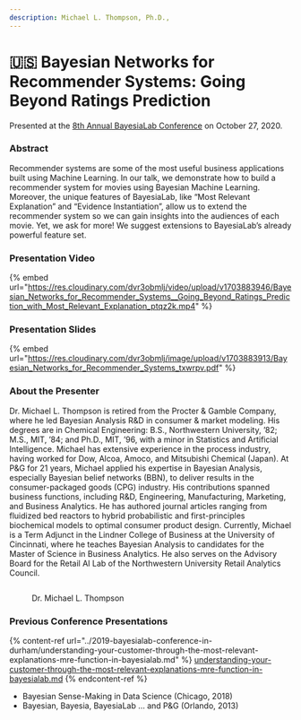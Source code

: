 ```yaml
---
description: Michael L. Thompson, Ph.D.,
---
```


# 🇺🇸 Bayesian Networks for Recommender Systems: Going Beyond Ratings Prediction

Presented at the [8th Annual BayesiaLab Conference](./) on October 27, 2020.

### Abstract&#x20;

Recommender systems are some of the most useful business applications built using Machine Learning. In our talk, we demonstrate how to build a recommender system for movies using Bayesian Machine Learning. Moreover, the unique features of BayesiaLab, like “Most Relevant Explanation” and “Evidence Instantiation”, allow us to extend the recommender system so we can gain insights into the audiences of each movie. Yet, we ask for more! We suggest extensions to BayesiaLab’s already powerful feature set.

### Presentation Video

{% embed url="https://res.cloudinary.com/dvr3obmlj/video/upload/v1703883946/Bayesian_Networks_for_Recommender_Systems__Going_Beyond_Ratings_Prediction_with_Most_Relevant_Explanation_ptqz2k.mp4" %}

### Presentation Slides

{% embed url="https://res.cloudinary.com/dvr3obmlj/image/upload/v1703883913/Bayesian_Networks_for_Recommender_Systems_txwrpv.pdf" %}

### About the Presenter

Dr. Michael L. Thompson is retired from the Procter & Gamble Company, where he led Bayesian Analysis R\&D in consumer & market modeling. His degrees are in Chemical Engineering: B.S., Northwestern University, ’82; M.S., MIT, ’84; and Ph.D., MIT, ’96, with a minor in Statistics and Artificial Intelligence. Michael has extensive experience in the process industry, having worked for Dow, Alcoa, Amoco, and Mitsubishi Chemical (Japan). At P\&G for 21 years, Michael applied his expertise in Bayesian Analysis, especially Bayesian belief networks (BBN), to deliver results in the consumer-packaged goods (CPG) industry. His contributions spanned business functions, including R\&D, Engineering, Manufacturing, Marketing, and Business Analytics. He has authored journal articles ranging from fluidized bed reactors to hybrid probabilistic and first-principles biochemical models to optimal consumer product design. Currently, Michael is a Term Adjunct in the Lindner College of Business at the University of Cincinnati, where he teaches Bayesian Analysis to candidates for the Master of Science in Business Analytics. He also serves on the Advisory Board for the Retail AI Lab of the Northwestern University Retail Analytics Council.

<figure><img src="https://bayesia.clickhelp.co/resources/Storage/bayesialab-knowledge-hub/2020_Conference/Conference-Presentations/Michael-Thompson/Michael-Thompson.png" alt=""><figcaption><p>Dr. Michael L. Thompson</p></figcaption></figure>

### Previous Conference Presentations

{% content-ref url="../2019-bayesialab-conference-in-durham/understanding-your-customer-through-the-most-relevant-explanations-mre-function-in-bayesialab.md" %}
[understanding-your-customer-through-the-most-relevant-explanations-mre-function-in-bayesialab.md](../2019-bayesialab-conference-in-durham/understanding-your-customer-through-the-most-relevant-explanations-mre-function-in-bayesialab.md)
{% endcontent-ref %}

* Bayesian Sense-Making in Data Science (Chicago, 2018)
* Bayesian, Bayesia, BayesiaLab … and P\&G (Orlando, 2013)
